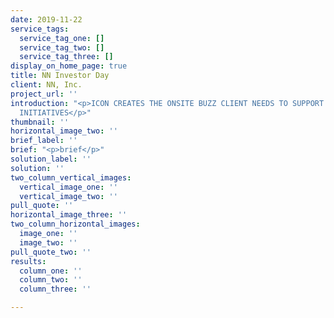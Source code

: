 ```yaml
---
date: 2019-11-22
service_tags:
  service_tag_one: []
  service_tag_two: []
  service_tag_three: []
display_on_home_page: true
title: NN Investor Day
client: NN, Inc.
project_url: ''
introduction: "<p>ICON CREATES THE ONSITE BUZZ CLIENT NEEDS TO SUPPORT EXCITING NEW
  INITIATIVES</p>"
thumbnail: ''
horizontal_image_two: ''
brief_label: ''
brief: "<p>brief</p>"
solution_label: ''
solution: ''
two_column_vertical_images:
  vertical_image_one: ''
  vertical_image_two: ''
pull_quote: ''
horizontal_image_three: ''
two_column_horizontal_images:
  image_one: ''
  image_two: ''
pull_quote_two: ''
results:
  column_one: ''
  column_two: ''
  column_three: ''

---
```

